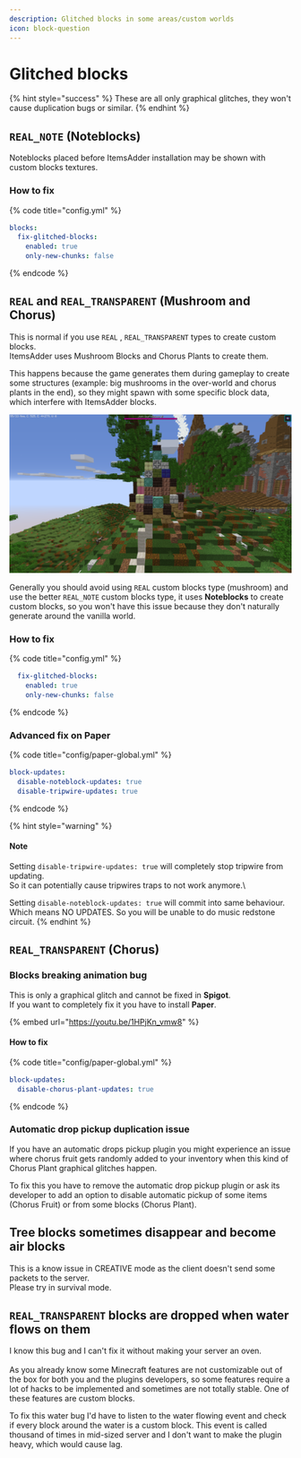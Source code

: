 ```yaml
---
description: Glitched blocks in some areas/custom worlds
icon: block-question
---
```


# Glitched blocks

{% hint style="success" %}
These are all only graphical glitches, they won't cause duplication bugs or similar.
{% endhint %}

## `REAL_NOTE` (Noteblocks)

Noteblocks placed before ItemsAdder installation may be shown with custom blocks textures.

### How to fix

{% code title="config.yml" %}
```yaml
blocks:
  fix-glitched-blocks:
    enabled: true
    only-new-chunks: false
```
{% endcode %}

## `REAL` and `REAL_TRANSPARENT` (Mushroom and Chorus)

This is normal if you use `REAL` , `REAL_TRANSPARENT` types to create custom blocks.\
ItemsAdder uses Mushroom Blocks and Chorus Plants to create them.

This happens because the game generates them during gameplay to create some structures (example: big mushrooms in the over-world and chorus plants in the end), so they might spawn with some specific block data, which interfere with ItemsAdder blocks.

![](<../.gitbook/assets/image (50) (1) (1) (1).png>)

Generally you should avoid using `REAL` custom blocks type (mushroom) and use the better `REAL_NOTE` custom blocks type, it uses **Noteblocks** to create custom blocks, so you won't have this issue because they don't naturally generate around the vanilla world.

### How to fix

{% code title="config.yml" %}
```yaml
  fix-glitched-blocks:
    enabled: true
    only-new-chunks: false
```
{% endcode %}

### Advanced fix on Paper

{% code title="config/paper-global.yml" %}
```yaml
block-updates:
  disable-noteblock-updates: true
  disable-tripwire-updates: true
```
{% endcode %}

{% hint style="warning" %}
#### Note

Setting `disable-tripwire-updates: true` will completely stop tripwire from updating.\
So it can potentially cause tripwires traps to not work anymore.\\

Setting `disable-noteblock-updates: true` will commit into same behaviour.\
Which means NO UPDATES. So you will be unable to do music redstone circuit.
{% endhint %}

## `REAL_TRANSPARENT` (Chorus)

### Blocks breaking animation bug

This is only a graphical glitch and cannot be fixed in **Spigot**.\
If you want to completely fix it you have to install **Paper**.

{% embed url="https://youtu.be/1HPjKn_vmw8" %}

#### How to fix

{% code title="config/paper-global.yml" %}
```yaml
block-updates:
  disable-chorus-plant-updates: true
```
{% endcode %}

### Automatic drop pickup duplication issue

If you have an automatic drops pickup plugin you might experience an issue where chorus fruit gets randomly added to your inventory when this kind of Chorus Plant graphical glitches happen.

To fix this you have to remove the automatic drop pickup plugin or ask its developer to add an option to disable automatic pickup of some items (Chorus Fruit) or from some blocks (Chorus Plant).

## **Tree blocks sometimes disappear and become air blocks**

This is a know issue in CREATIVE mode as the client doesn't send some packets to the server.\
Please try in survival mode.

## **`REAL_TRANSPARENT` blocks are dropped when water flows on them**

I know this bug and I can't fix it without making your server an oven.\
\
As you already know some Minecraft features are not customizable out of the box for both you and the plugins developers, so some features require a lot of hacks to be implemented and sometimes are not totally stable. One of these features are custom blocks.

To fix this water bug I'd have to listen to the water flowing event and check if every block around the water is a custom block. This event is called thousand of times in mid-sized server and I don't want to make the plugin heavy, which would cause lag.

